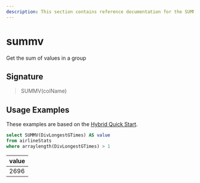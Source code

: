 ```yaml
---
description: This section contains reference documentation for the SUMMV function.
---
```


# summv

Get the sum of values in a group

## Signature

> SUMMV(colName)

## Usage Examples

These examples are based on the [Hybrid Quick Start](../../basics/getting-started/quick-start.md#hybrid).

```sql
select SUMMV(DivLongestGTimes) AS value
from airlineStats 
where arraylength(DivLongestGTimes) > 1
```

| value |
| ----- |
| 2696  |

